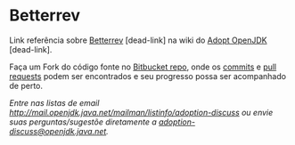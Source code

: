 # Betterrev

Link referência sobre [Betterrev](https://java.net/projects/adoptopenjdk/pages/WhatToWorkOnForOpenJDK#Betterrev) [dead-link] na wiki do [Adopt OpenJDK](https://java.net/projects/adoptopenjdk/pages/AdoptOpenJDK) [dead-link].

Faça um Fork do código fonte no [Bitbucket repo](https://bitbucket.org/adoptopenjdk/betterrev), onde os [commits](https://bitbucket.org/adoptopenjdk/betterrev/commits/all) e [pull requests](https://bitbucket.org/adoptopenjdk/betterrev/pull-requests) podem ser encontrados e seu progresso possa ser acompanhado de perto.

*Entre nas listas de email http://mail.openjdk.java.net/mailman/listinfo/adoption-discuss ou envie suas perguntas/sugestõe diretamente a adoption-discuss@openjdk.java.net.*